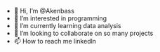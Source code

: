 - 👋 Hi, I’m @Akenbass
- 👀 I’m interested in programming
- 🌱 I’m currently learning data analysis
- 💞️ I’m looking to collaborate on so many projects
- 📫 How to reach me linkedln

<!---
Akenbass/Akenbass is a ✨ special ✨ repository because its `README.md` (this file) appears on your GitHub profile.
You can click the Preview link to take a look at your changes.
--->
